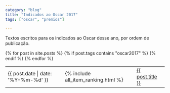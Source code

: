 ```yaml
---
category: "blog"
title: "Indicados ao Oscar 2017"
tags: ["oscar", "premios"]

---
```

Textos escritos para os indicados ao Oscar desse ano, por ordem de publicação.

<table>
{% for post in site.posts %}
{% if post.tags contains "oscar2017" %}
<tr><td>{{ post.date | date: '%Y-%m-%d' }}</td><td>{% include all_item_ranking.html %}</td><td><a href="{{ post.url }}">{{ post.title }}</a></td></tr>
{% endif %}
{% endfor %}
</table>
